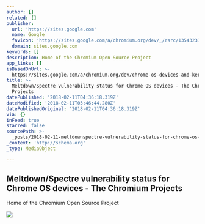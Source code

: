```yaml
---
author: []
related: []
publisher:
  url: 'https://sites.google.com'
  name: Google
  favicon: 'https://sites.google.com/a/chromium.org/dev/_/rsrc/1354323194313/favicon.ico'
  domain: sites.google.com
keywords: []
description: Home of the Chromium Open Source Project
app_links: []
isBasedOnUrl: >-
  https://sites.google.com/a/chromium.org/dev/chrome-os-devices-and-kernel-versions
title: >-
  Meltdown/Spectre vulnerability status for Chrome OS devices - The Chromium
  Projects
datePublished: '2018-02-11T04:36:18.319Z'
dateModified: '2018-02-11T03:46:44.280Z'
datePublishedOriginal: '2018-02-11T04:36:18.319Z'
via: {}
inFeed: true
starred: false
sourcePath: >-
  _posts/2018-02-11-meltdownspectre-vulnerability-status-for-chrome-os-devices.md
_context: 'http://schema.org'
_type: MediaObject

---
```

<article style=""><h1>Meltdown/Spectre vulnerability status for Chrome OS devices - The Chromium Projects</h1><p>Home of the Chromium Open Source Project</p><img src="https://sites.google.com/a/chromium.org/dev/_/rsrc/1438879449147/config/customLogo.gif?revision=3" /></article>